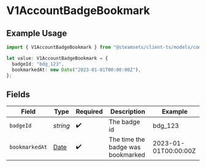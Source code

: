 # V1AccountBadgeBookmark

## Example Usage

```typescript
import { V1AccountBadgeBookmark } from "@steamsets/client-ts/models/components";

let value: V1AccountBadgeBookmark = {
  badgeId: "bdg_123",
  bookmarkedAt: new Date("2023-01-01T00:00:00Z"),
};
```

## Fields

| Field                                                                                         | Type                                                                                          | Required                                                                                      | Description                                                                                   | Example                                                                                       |
| --------------------------------------------------------------------------------------------- | --------------------------------------------------------------------------------------------- | --------------------------------------------------------------------------------------------- | --------------------------------------------------------------------------------------------- | --------------------------------------------------------------------------------------------- |
| `badgeId`                                                                                     | *string*                                                                                      | :heavy_check_mark:                                                                            | The badge id                                                                                  | bdg_123                                                                                       |
| `bookmarkedAt`                                                                                | [Date](https://developer.mozilla.org/en-US/docs/Web/JavaScript/Reference/Global_Objects/Date) | :heavy_check_mark:                                                                            | The time the badge was bookmarked                                                             | 2023-01-01T00:00:00Z                                                                          |